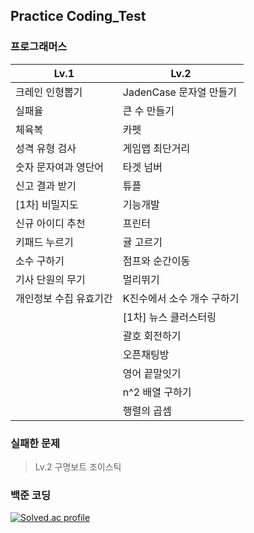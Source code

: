 ## Practice Coding_Test
  
### 프로그래머스

| **Lv.1**               | **Lv.2**                   |
| ---------------------- | -------------------------- |
| 크레인 인형뽑기        | JadenCase 문자열 만들기    |
| 실패율                 | 큰 수 만들기               |
| 체육복                 | 카펫                       |
| 성격 유형 검사         | 게임맵 최단거리            |
| 숫자 문자여과 영단어   | 타겟 넘버                  |
| 신고 결과 받기         | 튜플                       |
| [1차] 비밀지도         | 기능개발                   |
| 신규 아이디 추천       | 프린터                     |
| 키패드 누르기          | 귤 고르기                  |
| 소수 구하기            | 점프와 순간이동            |
| 기사 단원의 무기       | 멀리뛰기                   |
| 개인정보 수집 유효기간 | K진수에서 소수 개수 구하기 |
|                        | [1차] 뉴스 클러스터링      |
|                        | 괄호 회전하기              |
|                        | 오픈채팅방                 |
|                        | 영어 끝말잇기              |
|                        | n^2 배열 구하기            |
|                        | 행렬의 곱셈                |


### 실패한 문제

> Lv.2 구명보트 조이스틱

  
### 백준 코딩

[![Solved.ac
profile](http://mazassumnida.wtf/api/v2/generate_badge?boj=eodrmfdl1004)](https://solved.ac/eodrmfdl1004)
